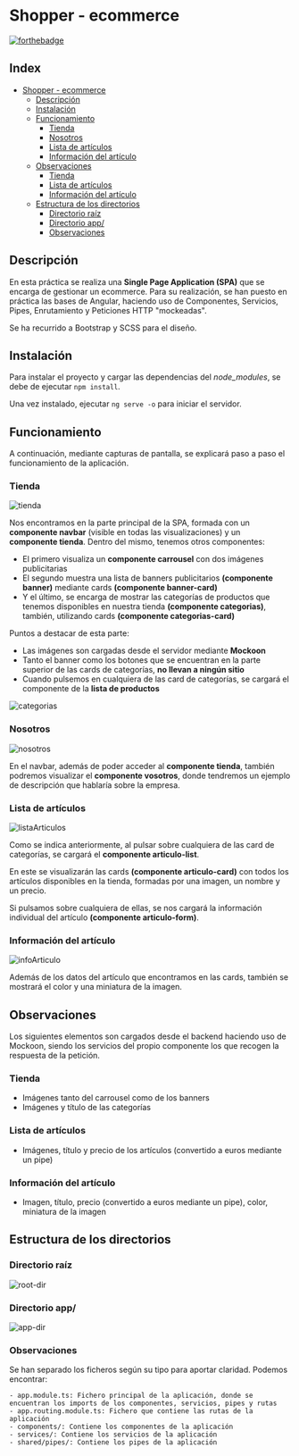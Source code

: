 # Shopper - ecommerce

[![forthebadge](/img/made-with-angular.svg)](https://forthebadge.com)

<!-- START doctoc generated TOC please keep comment here to allow auto update -->
<!--  generated with [DocToc](https://github.com/thlorenz/doctoc) -->
<!-- DON'T EDIT THIS SECTION, INSTEAD RE-RUN doctoc TO UPDATE -->
## Index

- [Shopper - ecommerce](#shopper---ecommerce)
  - [Descripción](#descripci%C3%B3n)
  - [Instalación](#instalaci%C3%B3n)
  - [Funcionamiento](#funcionamiento)
    - [Tienda](#tienda)
    - [Nosotros](#nosotros)
    - [Lista de artículos](#lista-de-art%C3%ADculos)
    - [Información del artículo](#informaci%C3%B3n-del-art%C3%ADculo)
  - [Observaciones](#observaciones)
    - [Tienda](#tienda-1)
    - [Lista de artículos](#lista-de-art%C3%ADculos-1)
    - [Información del artículo](#informaci%C3%B3n-del-art%C3%ADculo-1)
  - [Estructura de los directorios](#estructura-de-los-directorios)
    - [Directorio raíz](#directorio-ra%C3%ADz)
    - [Directorio app/](#directorio-app)
    - [Observaciones](#observaciones-1)

<!-- END doctoc generated TOC please keep comment here to allow auto update -->

## Descripción

En esta práctica se realiza una **Single Page Application (SPA)** que se encarga de gestionar un ecommerce.
Para su realización, se han puesto en práctica las bases de Angular, haciendo uso de Componentes, Servicios, Pipes, Enrutamiento y Peticiones HTTP "mockeadas".

Se ha recurrido a Bootstrap y SCSS para el diseño.

## Instalación

Para instalar el proyecto y cargar las dependencias del *node_modules*, se debe de ejecutar ``npm install``.

Una vez instalado, ejecutar ``ng serve -o`` para iniciar el servidor.

## Funcionamiento

A continuación, mediante capturas de pantalla, se explicará paso a paso el funcionamiento de la aplicación.

### Tienda

![tienda](/img/tienda-01.png)

Nos encontramos en la parte principal de la SPA, formada con un **componente navbar** (visible en todas las visualizaciones) y un **componente tienda**.
Dentro del mismo, tenemos otros componentes:
 - El primero visualiza un **componente carrousel** con dos imágenes publicitarias
 - El segundo muestra una lista de banners publicitarios **(componente banner)** mediante cards **(componente banner-card)**
 - Y el último, se encarga de mostrar las categorías de productos que tenemos disponibles en nuestra tienda **(componente categorias)**, también, utilizando cards **(componente categorias-card)**

Puntos a destacar de esta parte:
 - Las imágenes son cargadas desde el servidor mediante **Mockoon**
 - Tanto el banner como los botones que se encuentran en la parte superior de las cards de categorías, **no llevan a ningún sitio**
 - Cuando pulsemos en cualquiera de las card de categorías, se cargará el componente de la **lista de productos**

![categorias](/img/tienda-02.png)

### Nosotros

![nosotros](/img/nosotros-01.png)

En el navbar, además de poder acceder al **componente tienda**, también podremos visualizar el **componente vosotros**, donde tendremos un ejemplo de descripción que hablaría sobre la empresa.

### Lista de artículos

![listaArticulos](/img/lista-articulos-01.png)

Como se indica anteriormente, al pulsar sobre cualquiera de las card de categorías, se cargará el **componente articulo-list**.

En este se visualizarán las cards **(componente articulo-card)** con todos los artículos disponibles en la tienda, formadas por una imagen, un nombre y un precio.

Si pulsamos sobre cualquiera de ellas, se nos cargará la información individual del artículo **(componente articulo-form)**.

### Información del artículo

![infoArticulo](/img/informacion-articulo-01.png)

Además de los datos del artículo que encontramos en las cards, también se mostrará el color y una miniatura de la imagen.

##  Observaciones

Los siguientes elementos son cargados desde el backend haciendo uso de Mockoon, siendo los servicios del propio componente los que recogen la respuesta de la petición.

### Tienda
- Imágenes tanto del carrousel como de los banners
- Imágenes y título de las categorías

### Lista de artículos
- Imágenes, título y precio de los artículos (convertido a euros mediante un pipe)

### Información del artículo
- Imagen, título, precio (convertido a euros mediante un pipe), color, miniatura de la imagen


## Estructura de los directorios

### Directorio raíz

![root-dir](/img/estructura-principal.png)

### Directorio app/

![app-dir](/img/estructura-app.png)

### Observaciones

Se han separado los ficheros según su tipo para aportar claridad. Podemos encontrar:

    - app.module.ts: Fichero principal de la aplicación, donde se encuentran los imports de los componentes, servicios, pipes y rutas
    - app.routing.module.ts: Fichero que contiene las rutas de la aplicación
    - components/: Contiene los componentes de la aplicación
    - services/: Contiene los servicios de la aplicación
    - shared/pipes/: Contiene los pipes de la aplicación
